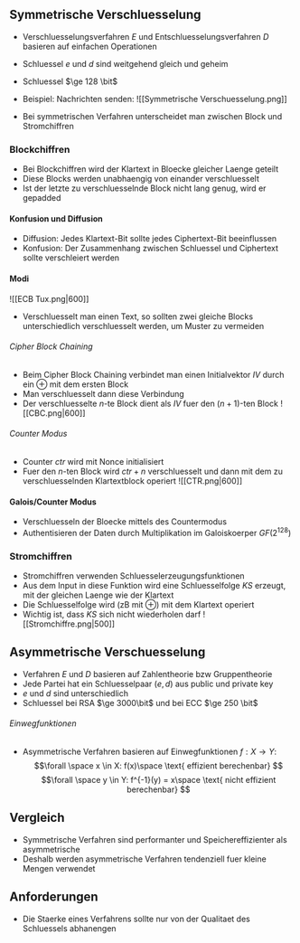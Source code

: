 ## Symmetrische Verschluesselung
- Verschluesselungsverfahren $E$ und Entschluesselungsverfahren $D$ basieren auf einfachen Operationen 
- Schluessel $e$ und $d$ sind weitgehend gleich und geheim
- Schluessel $\ge 128 \bit$   
- Beispiel: Nachrichten senden:
![[Symmetrische Verschuesselung.png]]

- Bei symmetrischen Verfahren unterscheidet man zwischen Block und Stromchiffren
### Blockchiffren
- Bei Blockchiffren wird der Klartext in Bloecke gleicher Laenge geteilt
- Diese Blocks werden unabhaengig von einander verschluesselt
- Ist der letzte zu verschluesselnde Block nicht lang genug, wird er gepadded
#### Konfusion und Diffusion
- Diffusion: Jedes Klartext-Bit sollte jedes Ciphertext-Bit beeinflussen
- Konfusion: Der Zusammenhang zwischen Schluessel und Ciphertext sollte verschleiert werden
#### Modi
![[ECB  Tux.png|600]]
- Verschluesselt man einen Text, so sollten zwei gleiche Blocks unterschiedlich verschluesselt werden, um Muster zu vermeiden
###### Cipher Block Chaining
- Beim Cipher Block Chaining verbindet man einen Initialvektor $IV$ durch ein $\oplus$ mit dem ersten Block
- Man verschluesselt dann diese Verbindung
- Der verschluesselte $n$-te Block dient als $IV$ fuer den ($n+1$)-ten Block
![[CBC.png|600]]
###### Counter Modus
- Counter $ctr$ wird mit Nonce initialisiert
- Fuer den $n$-ten Block wird $ctr + n$ verschluesselt und dann mit dem zu verschluesselnden Klartextblock operiert
![[CTR.png|600]]
#### Galois/Counter Modus
- Verschluesseln der Bloecke mittels des Countermodus
- Authentisieren der Daten durch Multiplikation im Galoiskoerper $GF(2^{128})$
### Stromchiffren
- Stromchiffren verwenden Schluesselerzeugungsfunktionen
- Aus dem Input in diese Funktion wird eine Schluesselfolge $KS$ erzeugt, mit der gleichen Laenge wie der Klartext
- Die Schluesselfolge wird (zB mit $\oplus$) mit dem Klartext operiert 
- Wichtig ist, dass $KS$ sich nicht wiederholen darf
![[Stromchiffre.png|500]]
## Asymmetrische Verschuesselung
- Verfahren $E$ und $D$ basieren auf Zahlentheorie bzw Gruppentheorie
- Jede Partei hat ein Schluesselpaar $(e, d)$ aus public und private key 
- $e$ und $d$ sind unterschiedlich
- Schluessel bei RSA $\ge 3000\bit$ und bei ECC $\ge 250 \bit$
###### Einwegfunktionen
- Asymmetrische Verfahren basieren auf Einwegfunktionen $f: X \to Y$:
$$\forall \space x \in X: f(x)\space \text{ effizient berechenbar} $$
$$\forall \space y \in Y: f^{-1}(y) = x\space \text{ nicht effizient berechenbar} $$
## Vergleich
- Symmetrische Verfahren sind performanter und Speichereffizienter als asymmetrische
- Deshalb werden asymmetrische Verfahren tendenziell fuer kleine Mengen verwendet
## Anforderungen 
- Die Staerke eines Verfahrens sollte nur von der Qualitaet des Schluessels abhanengen

